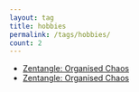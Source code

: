 ```yaml
---
layout: tag
title: hobbies
permalink: /tags/hobbies/
count: 2
---
```


- [Zentangle: Organised Chaos](https://getoutofmybakery.github.io/posts/zentangle-organised-chaos/)
- [Zentangle: Organised Chaos](https://getoutofmybakery.github.io/posts/zentangle-organised-chaos/)
